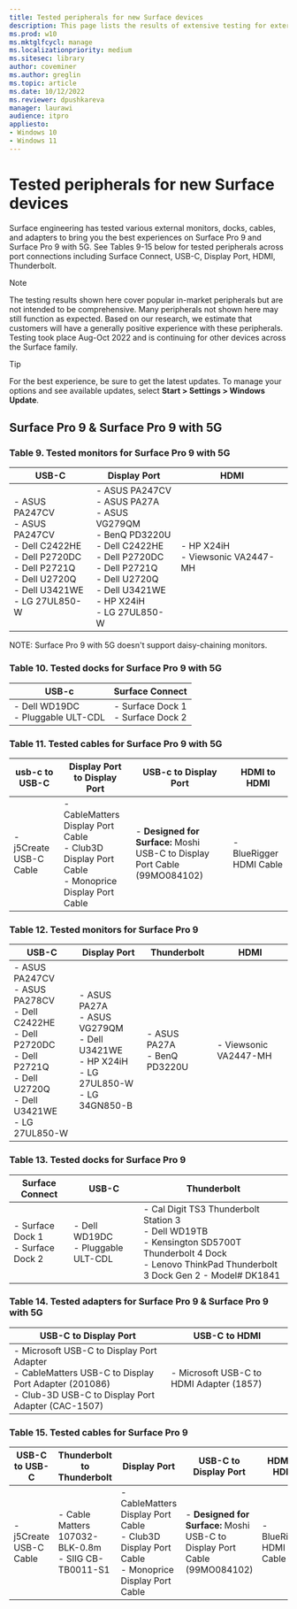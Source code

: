 ```yaml
---
title: Tested peripherals for new Surface devices
description: This page lists the results of extensive testing for external monitors, docks, cables, and adapters for Surface Pro 9 and Surface Pro 9 with 5G.
ms.prod: w10
ms.mktglfcycl: manage
ms.localizationpriority: medium
ms.sitesec: library
author: coveminer
ms.author: greglin
ms.topic: article
ms.date: 10/12/2022
ms.reviewer: dpushkareva
manager: laurawi
audience: itpro
appliesto:
- Windows 10
- Windows 11
---
```


# Tested peripherals for new Surface devices

Surface engineering has tested various external monitors, docks, cables, and adapters to bring you the best experiences on Surface Pro 9 and Surface Pro 9 with 5G. See Tables 9-15 below for tested peripherals across port connections including Surface Connect, USB-C, Display Port, HDMI, Thunderbolt.

> [!NOTE]
> The testing results shown here cover popular in-market peripherals but are not intended to be comprehensive. Many peripherals not shown here may still function as expected. Based on our research, we estimate that customers will have a generally positive experience with these peripherals. Testing took place Aug-Oct 2022 and is continuing for other devices across the Surface family.

> [!TIP]
> For the best experience, be sure to get the latest updates. To manage your options and see available updates, select  **Start > Settings > Windows Update**.


## Surface Pro 9 & Surface Pro 9 with 5G

### Table 9. Tested monitors for Surface Pro 9 with 5G

| USB-C                                                                                                                                      | Display Port                                                                                                                                                                               | HDMI                                |
| ------------------------------------------------------------------------------------------------------------------------------------------ | ------------------------------------------------------------------------------------------------------------------------------------------------------------------------------------------ | ----------------------------------- |
| - ASUS PA247CV<br>- ASUS PA247CV<br>- Dell C2422HE<br>- Dell P2720DC<br>- Dell P2721Q<br>- Dell U2720Q<br>- Dell U3421WE<br>- LG 27UL850-W | - ASUS PA247CV<br>- ASUS PA27A<br>- ASUS VG279QM<br>- BenQ PD3220U<br>- Dell C2422HE<br>- Dell P2720DC<br>- Dell P2721Q<br>- Dell U2720Q<br>- Dell U3421WE<br>- HP X24iH<br>- LG 27UL850-W | - HP X24iH<br>- Viewsonic VA2447-MH |

NOTE: Surface Pro 9 with 5G doesn't support daisy-chaining monitors.


### Table 10. Tested docks for Surface Pro 9 with 5G

| USB-c                                | Surface Connect                      |
| ------------------------------------ | ------------------------------------ |
| - Dell WD19DC<br>- Pluggable ULT-CDL | - Surface Dock 1<br>- Surface Dock 2 |

 

### Table 11. Tested cables for Surface Pro 9 with 5G

| usb-c to USB-C         | Display Port to Display Port                                                                       | USB-c to Display Port                                                      | HDMI to HDMI            |
| ---------------------- | -------------------------------------------------------------------------------------------------- | -------------------------------------------------------------------------- | ----------------------- |
| - j5Create USB-C Cable | - CableMatters Display Port Cable<br>- Club3D Display Port Cable<br>- Monoprice Display Port Cable | - **Designed for Surface:** Moshi USB-C to Display Port Cable (99MO084102) | - BlueRigger HDMI Cable |

 

### Table 12. Tested monitors for Surface Pro 9

| USB-C                                                                                                                                      | Display Port                                                                                       | Thunderbolt                    | HDMI                  |
| ------------------------------------------------------------------------------------------------------------------------------------------ | -------------------------------------------------------------------------------------------------- | ------------------------------ | --------------------- |
| - ASUS PA247CV<br>- ASUS PA278CV<br>- Dell C2422HE<br>- Dell P2720DC<br>- Dell P2721Q<br>- Dell U2720Q<br>- Dell U3421WE<br>- LG 27UL850-W | - ASUS PA27A<br>- ASUS VG279QM<br>- Dell U3421WE<br>- HP X24iH<br>- LG 27UL850-W<br>- LG 34GN850-B | - ASUS PA27A<br>- BenQ PD3220U | - Viewsonic VA2447-MH |

 

### Table 13. Tested docks for Surface Pro 9

| Surface Connect                      | USB-C                                | Thunderbolt                                                                                                                                                     |
| ------------------------------------ | ------------------------------------ | --------------------------------------------------------------------------------------------------------------------------------------------------------------- |
| - Surface Dock 1<br>- Surface Dock 2 | - Dell WD19DC<br>- Pluggable ULT-CDL | - Cal Digit TS3 Thunderbolt Station 3<br>- Dell WD19TB<br>- Kensington SD5700T Thunderbolt 4 Dock<br>- Lenovo ThinkPad Thunderbolt 3 Dock Gen 2 - Model# DK1841 |

 

### Table 14. Tested adapters for Surface Pro 9 & Surface Pro 9 with 5G

| USB-C to Display Port                                                                                                                                    | USB-C to HDMI                            |
| -------------------------------------------------------------------------------------------------------------------------------------------------------- | ---------------------------------------- |
| - Microsoft USB-C to Display Port Adapter<br>- CableMatters USB-C to Display Port Adapter (201086)<br>- Club-3D USB-C to Display Port Adapter (CAC-1507) | - Microsoft USB-C to HDMI Adapter (1857) |

 

### Table 15. Tested cables for Surface Pro 9

| USB-C to USB-C         | Thunderbolt to Thunderbolt                             | Display Port                                                                                       | USB-C to Display Port                                                      | HDMI to HDMI            |
| ---------------------- | ------------------------------------------------------ | -------------------------------------------------------------------------------------------------- | -------------------------------------------------------------------------- | ----------------------- |
| - j5Create USB-C Cable | - Cable Matters 107032-BLK-0.8m<br>- SIIG CB-TB0011-S1 | - CableMatters Display Port Cable<br>- Club3D Display Port Cable<br>- Monoprice Display Port Cable | - **Designed for Surface:** Moshi USB-C to Display Port Cable (99MO084102) | - BlueRigger HDMI Cable |

